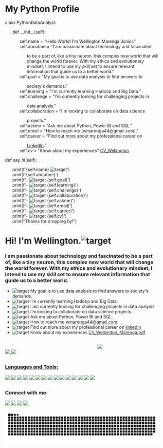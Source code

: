 <h3>
  <h1>My Python Profile</h1>
  class PythonDataAnalyst:<br>
  <ul>
    def __init__(self):
    <ul>
      self.name = "Hello World! I'm Wellington Marenga Junior."
      self.aboutme = "I'am passionate about technology and fascinated<br><ul> 
      to be a part of, like a tiny neuron, this complex new world 
      that will change the world forever. With my ethics and
      evolutionary mindset, I intend to use my skill set to ensure
      relevant information that guide us to a better world."</ul>
      self.goal = "My goal is to use data analysis to find answers to 
      <ul> society's demands."</ul>
      self.learning = "I'm currently learning Hadoop and Big Data."
      self.challenge = "I'm currently looking for challenging projects in 
      <ul> data analysis."</ul>
      self.collaboration = "I'm looking to collaborate on data science <ul> projects."</ul>
      self.askme = "Ask me about Python, Power BI and SQL."<br>
      self.email = "How to reach me (wmarenga44@gmail.com)."
      self.career = "Find out more about my professional career on <ul> <a href="https://www.linkedin.com/in/wellington-m-0823372a">LinkedIn</a>." </ul>
      self.cv = "Know about my experiences" <a href="https://github.com/wmarenga/wmarenga/files/12000051/CV_Wellington_Marenga.pdf">CV_Wellington</a>
    </ul>
  </ul>
  def say_hi(self):
  <ul>
    print(f'{self.name} <img src="https://fonts.gstatic.com/s/e/notoemoji/latest/1f44b/512.webp" alt="target" width="25" height="25"/>')<br>
    print(f'{self.aboutme}')<br>
    print(f'- <img src="https://fonts.gstatic.com/s/e/notoemoji/latest/1f3af/512.webp" alt="target" width="25" height="25"/> {self.goal}')<br>
    print(f'- <img src="https://fonts.gstatic.com/s/e/notoemoji/latest/1f4a1/512.webp" alt="target" width="25" height="25"/> {self.learning}')<br>
    print(f'- <img src="https://fonts.gstatic.com/s/e/notoemoji/latest/1f331/512.webp" alt="target" width="25" height="25"/> {self.challenge}')<br>
    print(f'- <img src="https://fonts.gstatic.com/s/e/notoemoji/latest/1f9be/512.webp" alt="target" width="25" height="25"/> {self.collaboration}')<br>
    print(f'- <img src="https://fonts.gstatic.com/s/e/notoemoji/latest/1f941/512.webp" alt="target" width="25" height="25"/> {self.askme}')<br>
    print(f'- <img src="https://fonts.gstatic.com/s/e/notoemoji/latest/1f48c/512.webp" alt="target" width="25" height="25"/> {self.email}')<br>
    print(f'- <img src="https://fonts.gstatic.com/s/e/notoemoji/latest/1f463/512.webp" alt="target" width="25" height="25"/> {self.career}')<br>
    print(f'- <img src="https://fonts.gstatic.com/s/e/notoemoji/latest/2705/512.webp" alt="target" width="25" height="25"/> {self.cv}')<br>
    print("Thanks for dropping by!")<br>
  </ul>
</h3>

<h1 align="left">Hi! I'm Wellington.<img src="https://fonts.gstatic.com/s/e/notoemoji/latest/1f44b/512.webp" alt="target" width="25" height="25"/></h1>
<h3 align="left">I am passionate about technology and fascinated to be a part of, like a tiny neuron, this complex new world that will change the world forever. With my ethics and evolutionary mindset, I intend to use my skill set to ensure relevant information that guide us to a better world.</h3>

- <img src="https://fonts.gstatic.com/s/e/notoemoji/latest/1f3af/512.webp" alt="target" width="25" height="25"/> My goal is to use data analysis to find answers to society's demands.
- <img src="https://fonts.gstatic.com/s/e/notoemoji/latest/1f4a1/512.webp" alt="target" width="25" height="25"/> I’m currently learning Hadoop and Big Data.
- <img src="https://fonts.gstatic.com/s/e/notoemoji/latest/1f331/512.webp" alt="target" width="25" height="25"/> I am currently looking for challenging projects in data analysis.
- <img src="https://fonts.gstatic.com/s/e/notoemoji/latest/1f9be/512.webp" alt="target" width="25" height="25"/> I’m looking to collaborate on data science projects.
- <img src="https://fonts.gstatic.com/s/e/notoemoji/latest/1f941/512.webp" alt="target" width="25" height="25"/> Ask me about Python, Power BI and SQL.
- <img src="https://fonts.gstatic.com/s/e/notoemoji/latest/1f48c/512.webp" alt="target" width="25" height="25"/> How to reach me wmarenga44@gmail.com.
- <img src="https://fonts.gstatic.com/s/e/notoemoji/latest/1f463/512.webp" alt="target" width="25" height="25"/> Find out more about my professional career on [linkedIn](https://www.linkedin.com/in/wellington-m-0823372a)
- <img src="https://fonts.gstatic.com/s/e/notoemoji/latest/2705/512.webp" alt="target" width="25" height="25"/> Know about my experiences [CV_Wellington_Marenga.pdf](https://github.com/wmarenga/wmarenga/files/12000051/CV_Wellington_Marenga.pdf)

##

<img src="https://user-images.githubusercontent.com/69227559/253050042-95b0653d-0a02-4f29-8628-5788295f1151.png" width=200px align="right" />
<br>
<div align="left">
  <a href="https://github.com/wmarenga">
  <img height="180em" src="https://github-readme-stats.vercel.app/api?username=wmarenga&show_icons=true&theme=algolia&include_all_commits=true&count_private=true"/>
  <img height="180em" src="https://github-readme-stats.vercel.app/api/top-langs/?username=wmarenga&layout=compact&langs_count=7&theme=algolia"/>

##
</div>
<div style="display: inline_block">
  <h3 align="left">Languages and Tools:</h3>

  <a href="https://www.python.org" target="_blank"><img src="https://img.shields.io/badge/Python-3-FFE917?style=plastic&logo=python&logoColor=4C85F7&labelColor=DFDFDF" width="auto" height=9%></a>
  <a href="https://www.r-project.org" target="_blank"><img src="https://img.shields.io/badge/R-008ED2?style=plastic&logo=r&logoColor=white" width="auto" height=3.7%></a>
  <a href="https://www.djangoproject.com" target="_blank" ><img src="https://img.shields.io/badge/django-092E20?style=plastic&logo=django&logoColor=white" width="auto" height=6.8%></a>
  <a href="https://pandas.pydata.org" target="_blank"><img src="https://img.shields.io/badge/pandas-070A6E?style=plastic&logo=pandas&logoColor=070A6E&labelColor=E4FBFD" width="auto" height=7.4%></a>
  <a href="https://www.docker.com" target="_blank"><img src="https://img.shields.io/badge/docker-06ADE9?style=plastic&logo=docker&logoColor=06ADE9&labelColor=FFFFFF" width="auto" height=7.2%></a>
    <a href="https://jupyter.org" target="_blank"><img src="https://img.shields.io/badge/Jupyter-4D4D4C?style=plastic&logo=jupyter&logoColor=FF9F0E&labelColor=FFFFFF" width="auto" height=7.4%></a>
    <a href="https://code.visualstudio.com" target="_blank"><img src="https://img.shields.io/badge/VScode-0889FA?style=plastic&logo=visualstudiocode&logoColor=0889FA&labelColor=FFFFFF" width="auto" height=7.4%></a>
    <a href="https://dev.w3.org/html5/spec-LC" target="_blank"><img src="https://img.shields.io/badge/HTML-5-F96B0C?style=plastic&logo=html5&logoColor=F96B0C&labelColor=FFFFFF" width="auto" height=7.4%></a>
    <a href="https://www.w3schools.com/cssref/index.php" target="_blank"><img src="https://img.shields.io/badge/CSS-3-0749FF?style=plastic&logo=html5&logoColor=0749FF&labelColor=FFFFFF" width="auto" height=6.5%></a>
    <a href="https://www.kali.org" target="_blank"><img src="https://img.shields.io/badge/Linux-F69415?style=plastic&logo=linux&logoColor=black&labelColor=FFFFFF" width="auto" height=6.1%></a>
    <a href="https://git-scm.com" target="_blank"><img src="https://img.shields.io/badge/Git-F3493D?style=plastic&logo=git&logoColor=F3493D&labelColor=FFFFFF" width="auto" height=4.7%></a>
    <a href="https://www.postgresql.org" target="_blank"><img src="https://img.shields.io/badge/PostgreSQL-2276A6?style=plastic&logo=postgresql&logoColor=2276A6&labelColor=FFFFFF" width="auto" height=9.7%></a>
    <a href="https://www.mysql.com" target="_blank"><img src="https://img.shields.io/badge/MySQL-0C93A2?style=plastic&logo=mysql&logoColor=165884&labelColor=white" width="auto" height=9.7%></a>
    <a href="https://learn.microsoft.com/en-us/sql/sql-server/?view=sql-server-ver16" target="_blank"><img src="https://img.shields.io/badge/SQL_Server-C6001A?style=plastic&logo=microsoftsqlserver&logoColor=E80303&labelColor=white" width="auto" height=9.7%></a>
    <a href="https://learn.microsoft.com/en-us/power-bi/" target="_blank"><img src="https://img.shields.io/badge/PowerBI-CB8E00?style=plastic&logo=powerbi&logoColor=FCB21D&labelColor=white" width="auto" height=9.7%></a>

  ##

<div>
  <div>
  <h3 align="left">Connect with me:</h3>
  <a href="https://discord.gg/HtJ7Yq2Ztm" target="_blank" ><img src="https://img.shields.io/badge/Discord-D8E9FF?style=for-the-badge&logo=discord&logoColor=D8E9FF&labelColor=6060FD" width="auto" height=15%")></a>
  <a href = "mailto:wmarenga44@gmail.com" target="_blank"><img src="https://img.shields.io/badge/Gmail-4194FF?style=for-the-badge&logo=gmail&logoColor=DA4A2D&labelColor=white" width="auto" height=1%></a>
  <a href="https://instagram.com/marengadev" target="_blank"><img src="https://img.shields.io/badge/Instagram-FF5757?style=for-the-badge&logo=instagram&logoColor=F63576&labelColor=FFFFFF" width="auto" height=15%"></a>
  <a href="https://www.linkedin.com/in/wellington-m-0823372a" target="_blank"><img src="https://img.shields.io/badge/LinkedIn-68A5FF?style=for-the-badge&logo=linkedin&logoColor=1A68DC&labelColor=FFFFFF" width="auto" height=15%"></a>

 
  ![Snake animation](https://github.com/wmarenga/wmarenga/blob/output/github-contribution-grid-snake.svg)
 </div>
</div>
